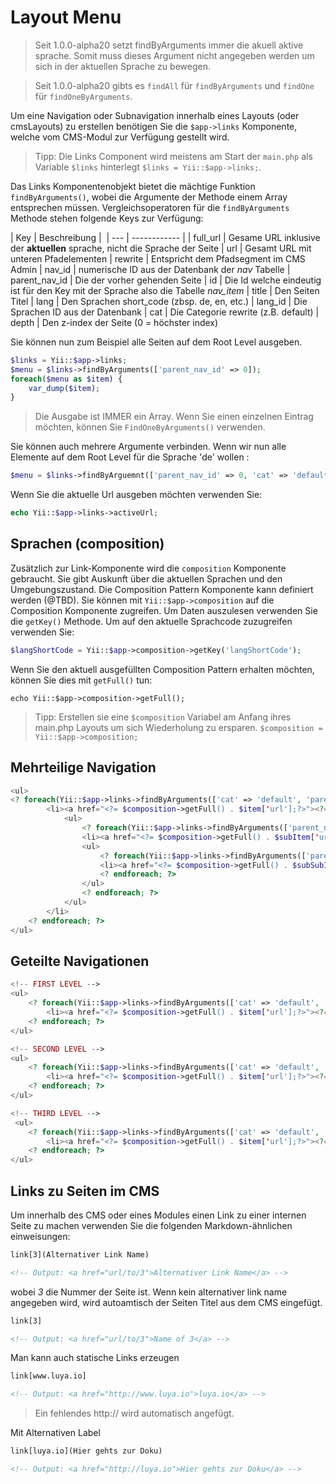 Layout Menu
===========

> Seit 1.0.0-alpha20 setzt findByArguments immer die akuell aktive sprache. Somit muss dieses Argument nicht angegeben werden um sich in der aktuellen Sprache zu bewegen.

> Seit 1.0.0-alpha20 gibts es `findAll` für `findByArguments` und `findOne` für `findOneByArguments`.

Um eine Navigation oder Subnavigation innerhalb eines Layouts (oder cmsLayouts) zu erstellen benötigen Sie die `$app->links` Komponente, welche vom CMS-Modul zur Verfügung gestellt wird.

> Tipp: Die Links Component wird meistens am Start der `main.php` als Variable `$links` hinterlegt `$links = Yii::$app->links;`.

Das Links Komponentenobjekt bietet die mächtige Funktion `findByArguments()`, wobei die Argumente der Methode einem Array entsprechen müssen. Vergleichsoperatoren für die `findByArguments` Methode stehen folgende Keys zur Verfügung:

| Key | Beschreibung | 
| --- | ------------ | 
| full_url | Gesame URL inklusive der **aktuellen** sprache, nicht die Sprache der Seite
| url | Gesamt URL mit unteren Pfadelementen
| rewrite | Entspricht dem Pfadsegment im CMS Admin
| nav_id | numerische ID aus der Datenbank der *nav* Tabelle
| parent_nav_id | Die der vorher gehenden Seite
| id | Die Id welche eindeutig ist für den Key mit der Sprache also die Tabelle *nav_item*
| title | Den Seiten Titel
| lang | Den Sprachen short_code (zbsp. de, en, etc.)
| lang_id | Die Sprachen ID aus der Datenbank
| cat | Die Categorie rewrite (z.B. default)
| depth | Den z-index der Seite (0 = höchster index)

Sie können nun zum Beispiel alle Seiten auf dem Root Level ausgeben.

```php
$links = Yii::$app->links;
$menu = $links->findByArguments(['parent_nav_id' => 0]);
foreach($menu as $item) {
    var_dump($item);
}
```

> Die Ausgabe ist IMMER ein Array. Wenn Sie einen einzelnen Eintrag möchten, können Sie `FindOneByArguments()` verwenden.

Sie können auch mehrere Argumente verbinden. Wenn wir nun alle Elemente auf dem Root Level für die Sprache 'de' wollen :

```php
$menu = $links->findByArguemnt(['parent_nav_id' => 0, 'cat' => 'default']);
```

Wenn Sie die aktuelle Url ausgeben möchten verwenden Sie:

```php
echo Yii::$app->links->activeUrl;
```



Sprachen (composition)
----------------------
Zusätzlich zur Link-Komponente wird die `composition` Komponente gebraucht. Sie gibt Auskunft über die aktuellen Sprachen und den Umgebungszustand. Die Composition Pattern Komponente kann definiert werden (@TBD). Sie können mit `Yii::$app->composition` auf die Composition Komponente zugreifen. Um Daten auszulesen verwenden Sie die `getKey()` Methode. Um auf den aktuelle Sprachcode zuzugreifen verwenden Sie:

```php
$langShortCode = Yii::$app->composition->getKey('langShortCode');
```

Wenn Sie den aktuell ausgefüllten Composition Pattern erhalten möchten, können Sie dies mit `getFull()` tun:

```
echo Yii::$app->composition->getFull();
```

> Tipp: Erstellen sie eine `$composition` Variabel am Anfang ihres main.php Layouts um sich Wiederholung zu ersparen. `$composition = Yii::$app->composition;`

Mehrteilige Navigation
----------------------

```php
<ul>
<? foreach(Yii::$app->links->findByArguments(['cat' => 'default', 'parent_nav_id' => 0]) as $item): ?>
        <li><a href="<?= $composition->getFull() . $item['url'];?>"><?= $item['title']; ?></a>
            <ul>
                <? foreach(Yii::$app->links->findByArguments(['parent_nav_id' => $item['nav_id']]) as $subItem): ?>
                <li><a href="<?= $composition->getFull() . $subItem['url'];?>"><?= $subItem['title']?></a>
                <ul>
                    <? foreach(Yii::$app->links->findByArguments(['parent_nav_id' => $subItem['nav_id']]) as $subSubItem): ?>
                    <li><a href="<?= $composition->getFull() . $subSubItem['url'];?>"><?= $subSubItem['title']?></a>
                    <? endforeach; ?>
                </ul>
                <? endforeach; ?>
            </ul>
        </li>
    <? endforeach; ?>
</ul>
```

Geteilte Navigationen
---------------------

```php
<!-- FIRST LEVEL -->
<ul>
    <? foreach(Yii::$app->links->findByArguments(['cat' => 'default', 'parent_nav_id' => \luya\helpers\Menu::parentNavIdByCurrentLink(\yii::$app->links, 1)]) as $item): ?>
        <li><a href="<?= $composition->getFull() . $item['url'];?>"><?= $item['title']; ?></a></li>
    <? endforeach; ?>
</ul>

<!-- SECOND LEVEL -->
<ul>
    <? foreach(Yii::$app->links->findByArguments(['cat' => 'default', 'parent_nav_id' => \luya\helpers\Menu::parentNavIdByCurrentLink(\yii::$app->links, 2)]) as $item): ?>
        <li><a href="<?= $composition->getFull() . $item['url'];?>"><?= $item['title']; ?></a></li>
    <? endforeach; ?>
</ul>

<!-- THIRD LEVEL -->
 <ul>
    <? foreach(Yii::$app->links->findByArguments(['cat' => 'default', 'parent_nav_id' => \luya\helpers\Menu::parentNavIdByCurrentLink(\yii::$app->links, 3)]) as $item): ?>
        <li><a href="<?= $composition->getFull() . $item['url'];?>"><?= $item['title']; ?></a></li>
    <? endforeach; ?>
</ul>
``` 

Links zu Seiten im CMS
---------------------

Um innerhalb des CMS oder eines Modules einen Link zu einer internen Seite zu machen verwenden Sie die folgenden Markdown-ähnlichen einweisungen:

```html
link[3](Alternativer Link Name)

<!-- Output: <a href="url/to/3">Alternativer Link Name</a> -->
```

wobei *3* die Nummer der Seite ist. Wenn kein alternativer link name angegeben wird, wird autoamtisch der Seiten Titel aus dem CMS eingefügt.

```html
link[3]

<!-- Output: <a href="url/to/3">Name of 3</a> -->
```

Man kann auch statische Links erzeugen

```html
link[www.luya.io]

<!-- Output: <a href="http://www.luya.io">luya.io</a> -->
```

> Ein fehlendes http:// wird automatisch angefügt.

Mit Alternativen Label

```html
link[luya.io](Hier gehts zur Doku)

<!-- Output: <a href="http://luya.io">Hier gehts zur Doku</a> -->
```
